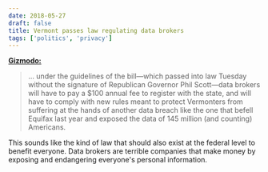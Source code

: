 ```yaml
---
date: 2018-05-27
draft: false
title: Vermont passes law regulating data brokers
tags: ['politics', 'privacy']
---
```


**[Gizmodo:](https://gizmodo.com/vermont-passes-first-of-its-kind-law-to-regulate-data-b-1826359383)**

> ... under the guidelines of the bill—which passed into law Tuesday without the signature of Republican Governor Phil Scott—data brokers will have to pay a $100 annual fee to register with the state, and will have to comply with new rules meant to protect Vermonters from suffering at the hands of another data breach like the one that befell Equifax last year and exposed the data of 145 million (and counting) Americans.

This sounds like the kind of law that should also exist at the federal level to benefit everyone. Data brokers are terrible companies that make money by exposing and endangering everyone's personal information.<!-- excerpt -->
